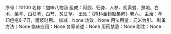 序号：10100
名称：加味八物汤
组成：阿胶、归身、人参、炙黄耆、熟地、白术、条芩、白茯苓、白芍、炙甘草。
出处：《痘科金镜赋集解》卷六。
主治：孕妇痘疮6-7日，灌浆时用。
加减：None
功效：None
用法用量：元米为引。
制备方法：None
临床应用：None
各家论述：None
用药禁忌：None
附注：None
